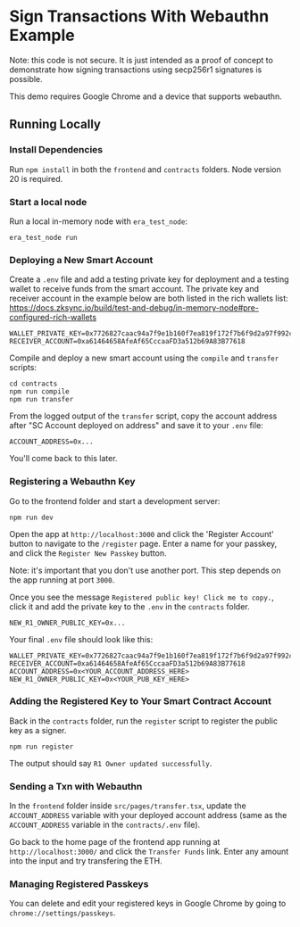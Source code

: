 # Sign Transactions With Webauthn Example

Note: this code is not secure. It is just intended as a proof of concept to demonstrate how signing transactions using secp256r1 signatures is possible.

This demo requires Google Chrome and a device that supports webauthn.

## Running Locally

### Install Dependencies

Run `npm install` in both the `frontend` and `contracts` folders.
Node version 20 is required.

### Start a local node

Run a local in-memory node with `era_test_node`:

```shell
era_test_node run
```

### Deploying a New Smart Account

Create a `.env` file and add a testing private key for deployment and a testing wallet to receive funds from the smart account.
The private key and receiver account in the example below are both listed in the rich wallets list: https://docs.zksync.io/build/test-and-debug/in-memory-node#pre-configured-rich-wallets

```env
WALLET_PRIVATE_KEY=0x7726827caac94a7f9e1b160f7ea819f172f7b6f9d2a97f992c38edeab82d4110
RECEIVER_ACCOUNT=0xa61464658AfeAf65CccaaFD3a512b69A83B77618
```

Compile and deploy a new smart account using the `compile` and `transfer` scripts:

```shell
cd contracts
npm run compile
npm run transfer
```

From the logged output of the `transfer` script, copy the account address after "SC Account deployed on address" and save it to your `.env` file:

```env
ACCOUNT_ADDRESS=0x...
```

You'll come back to this later.

### Registering a Webauthn Key

Go to the frontend folder and start a development server:

```shell
npm run dev
```

Open the app at `http://localhost:3000` and click the 'Register Account' button to navigate to the `/register` page.
Enter a name for your passkey, and click the `Register New Passkey` button.

Note: it's important that you don't use another port. This step depends on the app running at port `3000`.

Once you see the message `Registered public key! Click me to copy.`, click it and add the private key to the `.env` in the `contracts` folder.

```env
NEW_R1_OWNER_PUBLIC_KEY=0x...
```

Your final `.env` file should look like this:

```env
WALLET_PRIVATE_KEY=0x7726827caac94a7f9e1b160f7ea819f172f7b6f9d2a97f992c38edeab82d4110
RECEIVER_ACCOUNT=0xa61464658AfeAf65CccaaFD3a512b69A83B77618
ACCOUNT_ADDRESS=0x<YOUR_ACCOUNT_ADDRESS_HERE>
NEW_R1_OWNER_PUBLIC_KEY=0x<YOUR_PUB_KEY_HERE>
```

### Adding the Registered Key to Your Smart Contract Account

Back in the `contracts` folder, run the `register` script to register the public key as a signer.

```shell
npm run register
```

The output should say `R1 Owner updated successfully`.

### Sending a Txn with Webauthn

In the `frontend` folder inside `src/pages/transfer.tsx`, update the `ACCOUNT_ADDRESS` variable with your deployed account address
(same as the `ACCOUNT_ADDRESS` variable in the `contracts/.env` file).

Go back to the home page of the frontend app running at `http://localhost:3000/` and click the `Transfer Funds` link.
Enter any amount into the input and try transfering the ETH.

### Managing Registered Passkeys

You can delete and edit your registered keys in Google Chrome by going to `chrome://settings/passkeys`.

